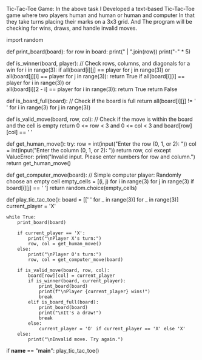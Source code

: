 Tic-Tac-Toe Game:
In the above task I Developed a text-based Tic-Tac-Toe game where two players human and human or human and
computer 
In that they take turns placing their marks on a 3x3 grid. 
And The program will be checking for wins, draws, and handle invalid moves.

import random

def print_board(board):
    for row in board:
        print(" | ".join(row))
        print("-" * 5)

def is_winner(board, player):
    // Check rows, columns, and diagonals for a win
    for i in range(3):
        if all(board[i][j] == player for j in range(3)) or \
           all(board[j][i] == player for j in range(3)):
            return True
    if all(board[i][i] == player for i in range(3)) or \
       all(board[i][2 - i] == player for i in range(3)):
        return True
    return False

def is_board_full(board):
    // Check if the board is full
    return all(board[i][j] != ' ' for i in range(3) for j in range(3))

def is_valid_move(board, row, col):
   // Check if the move is within the board and the cell is empty
    return 0 <= row < 3 and 0 <= col < 3 and board[row][col] == ' '

def get_human_move():
    try:
        row = int(input("Enter the row (0, 1, or 2): "))
        col = int(input("Enter the column (0, 1, or 2): "))
        return row, col
    except ValueError:
        print("Invalid input. Please enter numbers for row and column.")
        return get_human_move()

def get_computer_move(board):
    // Simple computer player: Randomly choose an empty cell
    empty_cells = [(i, j) for i in range(3) for j in range(3) if board[i][j] == ' ']
    return random.choice(empty_cells)

def play_tic_tac_toe():
    board = [[' ' for _ in range(3)] for _ in range(3)]
    current_player = 'X'

    while True:
        print_board(board)

        if current_player == 'X':
            print("\nPlayer X's turn:")
            row, col = get_human_move()
        else:
            print("\nPlayer O's turn:")
            row, col = get_computer_move(board)

        if is_valid_move(board, row, col):
            board[row][col] = current_player
            if is_winner(board, current_player):
                print_board(board)
                print(f"\nPlayer {current_player} wins!")
                break
            elif is_board_full(board):
                print_board(board)
                print("\nIt's a draw!")
                break
            else:
                current_player = 'O' if current_player == 'X' else 'X'
        else:
            print("\nInvalid move. Try again.")

if __name__ == "__main__":
    play_tic_tac_toe()
